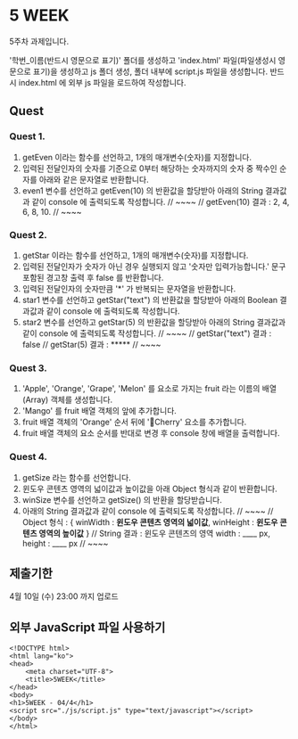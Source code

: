# 5 WEEK

5주차 과제입니다.

'학번_이름(반드시 영문으로 표기)' 폴더를 생성하고 'index.html' 파일(파일생성시 영문으로 표기)을 생성하고 js 폴더 생성, 폴더 내부에 script.js 파일을 생성합니다.
반드시 index.html 에 외부 js 파일을 로드하여 작성합니다.

## Quest

### Quest 1.
1) getEven 이라는 함수를 선언하고, 1개의 매개변수(숫자)를 지정합니다.
2) 입력된 전달인자의 숫자를 기준으로 0부터 해당하는 숫자까지의 숫자 중 짝수인 순자를 아래와 같은 문자열로 반환합니다.
3) even1 변수를 선언하고 getEven(10) 의 반환값을 할당받아 아래의 String 결과값과 같이 console 에 출력되도록 작성합니다.
// ~~~~
// getEven(10) 결과 : 2, 4, 6, 8, 10.
// ~~~~

### Quest 2.
1) getStar 이라는 함수를 선언하고, 1개의 매개변수(숫자)를 지정합니다.
2) 입력된 전달인자가 숫자가 아닌 경우 실행되지 않고 '숫자만 입력가능합니다.' 문구 포함된 경고창 출력 후 false 를 반환합니다.
3) 입력된 전달인자의 숫자만큼 '*' 가 반복되는 문자열을 반환합니다.
4) star1 변수를 선언하고 getStar("text") 의 반환값을 할당받아 아래의 Boolean 결과값과 같이 console 에 출력되도록 작성합니다.
4) star2 변수를 선언하고 getStar(5) 의 반환값을 할당받아 아래의 String 결과값과 같이 console 에 출력되도록 작성합니다.
// ~~~~
// getStar("text") 결과 : false
// getStar(5) 결과 : *****
// ~~~~

### Quest 3.
1) 'Apple', 'Orange', 'Grape', 'Melon' 를 요소로 가지는 fruit 라는 이름의 배열(Array) 객체를 생성합니다.
2) 'Mango' 를 fruit 배열 객체의 앞에 추가합니다.
3) fruit 배열 객체의 'Orange' 순서 뒤에 'Cherry' 요소를 추가합니다.
4) fruit 배열 객체의 요소 순서를 반대로 변경 후 console 창에 배열을 출력합니다.

### Quest 4.
1) getSize 라는 함수를 선언합니다.
2) 윈도우 콘텐츠 영역의 넓이값과 높이값을 아래 Object 형식과 같이 반환합니다.
3) winSize 변수를 선언하고 getSize() 의 반환을 할당받습니다.
4) 아래의 String 결과값과 같이 console 에 출력되도록 작성합니다.
// ~~~~
// Object 형식 : { winWidth : __윈도우 콘텐츠 영역의 넓이값__, winHeight : __윈도우 콘텐츠 영역의 높이값__ }
// String 결과 : 윈도우 콘텐츠의 영역 width : ____ px, height : ____ px
// ~~~~

## 제출기한

4월 10일 (수) 23:00 까지 업로드

## 외부 JavaScript 파일 사용하기

```
<!DOCTYPE html>
<html lang="ko">
<head>
    <meta charset="UTF-8">
    <title>5WEEK</title>
</head>
<body>
<h1>5WEEK - 04/4</h1>
<script src="./js/script.js" type="text/javascript"></script>
</body>
</html>
```